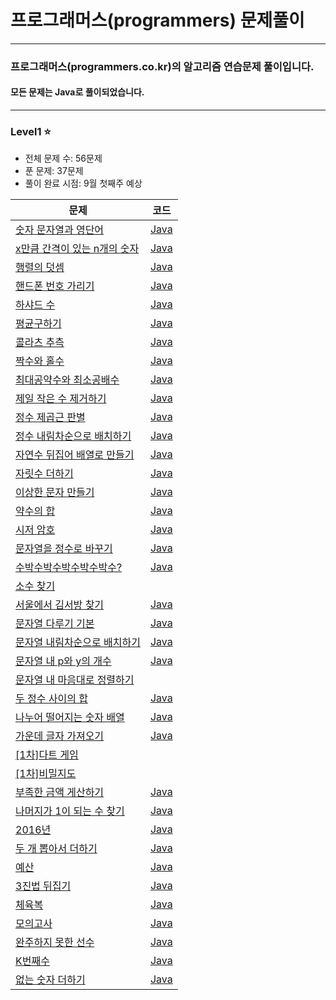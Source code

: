 # 프로그래머스(programmers) 문제풀이
<hr />

### 프로그래머스(programmers.co.kr)의 알고리즘 연습문제 풀이입니다.
####  모든 문제는 Java로 풀이되었습니다.

<hr />

### Level1 ⭐️
- 전체 문제 수: 56문제
- 푼 문제: 37문제
- 풀이 완료 시점: 9월 첫째주 예상


|문제|코드|
|--------------|-------------|
<a href="https://programmers.co.kr/learn/courses/30/lessons/81301">숫자 문자열과 영단어</a>|<a href="https://github.com/saehee15/Programmers/blob/main/Level1/StringToNumber.java">Java</a>|
<a href="https://programmers.co.kr/learn/courses/30/lessons/12954">x만큼 간격이 있는 n개의 숫자</a>|<a href="https://github.com/saehee15/Programmers/blob/main/Level1/XDistanceNNumber.java">Java</a>|
<a href="https://school.programmers.co.kr/learn/courses/30/lessons/12950">행렬의 덧셈</a>|<a href="https://github.com/saehee15/Programmers/blob/main/Level1/MatrixSum.java">Java</a>|
<a href="https://school.programmers.co.kr/learn/courses/30/lessons/12948">핸드폰 번호 가리기</a>|<a href="https://github.com/saehee15/Programmers/blob/main/Level1/PhoneNumber.java">Java</a>|
<a href="https://school.programmers.co.kr/learn/courses/30/lessons/12947">하샤드 수</a>|<a href="https://github.com/saehee15/Programmers/blob/main/Level1/HarshadNumber.java">Java</a>|
<a href="https://school.programmers.co.kr/learn/courses/30/lessons/12944">평균구하기</a>|<a href="https://github.com/saehee15/Programmers/blob/main/Level1/Average.java">Java</a>|
<a href="https://school.programmers.co.kr/learn/courses/30/lessons/12943">콜라츠 추측</a>|<a href="https://github.com/saehee15/Programmers/blob/main/Level1/Collatz.java">Java</a>|
<a href="https://school.programmers.co.kr/learn/courses/30/lessons/12937">짝수와 홀수</a>|<a href="https://github.com/saehee15/Programmers/blob/main/Level1/EvenAndOdd.java">Java</a>|
<a href="https://school.programmers.co.kr/learn/courses/30/lessons/12940">최대공약수와 최소공배수</a>|<a href="https://github.com/saehee15/Programmers/blob/main/Level1/GCDAndLCM.java">Java</a>|
<a href="https://school.programmers.co.kr/learn/courses/30/lessons/12935">제일 작은 수 제거하기</a>|<a href="https://github.com/saehee15/Programmers/blob/main/Level1/MinNumberRemove.java">Java</a>|
<a href="https://school.programmers.co.kr/learn/courses/30/lessons/12934">정수 제곱근 판별</a>|<a href="https://github.com/saehee15/Programmers/blob/main/Level1/Checksquare_root.java">Java</a>|
<a href="https://school.programmers.co.kr/learn/courses/30/lessons/12933">정수 내림차순으로 배치하기</a>|<a href="https://github.com/saehee15/Programmers/blob/main/Level1/NumberDesc.java">Java</a>|
<a href="https://school.programmers.co.kr/learn/courses/30/lessons/12932">자연수 뒤집어 배열로 만들기</a>|<a href="https://github.com/saehee15/Programmers/blob/main/Level1/NumberReverse.java">Java</a>|
<a href="https://school.programmers.co.kr/learn/courses/30/lessons/12931">자릿수 더하기</a>|<a href="https://github.com/saehee15/Programmers/blob/main/Level1/SumDigit.java">Java</a>|
<a href="https://school.programmers.co.kr/learn/courses/30/lessons/12930">이상한 문자 만들기</a>|<a href="https://github.com/saehee15/Programmers/blob/main/Level1/WeirdString.java">Java</a>|
<a href="https://school.programmers.co.kr/learn/courses/30/lessons/12928">약수의 합</a>|<a href="https://github.com/saehee15/Programmers/blob/main/Level1/SumDivisor.java">Java</a>|
<a href="https://school.programmers.co.kr/learn/courses/30/lessons/12926">시저 암호</a>|<a href="https://github.com/saehee15/Programmers/blob/main/Level1/Caesar.java">Java</a>|
<a href="https://school.programmers.co.kr/learn/courses/30/lessons/12925">문자열을 정수로 바꾸기</a>|<a href="https://github.com/saehee15/Programmers/blob/main/Level1/StringToNumber1.java">Java</a>|
<a href="https://school.programmers.co.kr/learn/courses/30/lessons/12922">수박수박수박수박수박수?</a>|<a href="https://github.com/saehee15/Programmers/blob/main/Level1/Watermelon.java">Java</a>|
<a href="https://school.programmers.co.kr/learn/courses/30/lessons/12921">소수 찾기</a>|<a href=""></a>|
<a href="https://school.programmers.co.kr/learn/courses/30/lessons/12919">서울에서 김서방 찾기</a>|<a href="https://github.com/saehee15/Programmers/blob/main/Level1/FindKim.java">Java</a>|
<a href="https://school.programmers.co.kr/learn/courses/30/lessons/12918">문자열 다루기 기본</a>|<a href="https://github.com/saehee15/Programmers/blob/main/Level1/StringControl.java">Java</a>|
<a href="https://school.programmers.co.kr/learn/courses/30/lessons/12917">문자열 내림차순으로 배치하기</a>|<a href="https://github.com/saehee15/Programmers/blob/main/Level1/CharacterDesc.java">Java</a>|
<a href="https://school.programmers.co.kr/learn/courses/30/lessons/12916">문자열 내 p와 y의 개수</a>|<a href="https://github.com/saehee15/Programmers/blob/main/Level1/PAndYCount.java">Java</a>|
<a href="">문자열 내 마음대로 정렬하기</a>|<a href=""></a>|
<a href="https://school.programmers.co.kr/learn/courses/30/lessons/12912">두 정수 사이의 합</a>|<a href="https://github.com/saehee15/Programmers/blob/main/Level1/Sum.java">Java</a>|
<a href="https://school.programmers.co.kr/learn/courses/30/lessons/12910">나누어 떨어지는 숫자 배열</a>|<a href="https://github.com/saehee15/Programmers/blob/main/Level1/Divisible.java">Java</a>|
<a href="https://school.programmers.co.kr/learn/courses/30/lessons/12903">가운데 글자 가져오기</a>|<a href="https://github.com/saehee15/Programmers/blob/main/Level1/MiddleCharacter.java">Java</a>|
<a href="">[1차]다트 게임</a>|<a href=""></a>|
<a href="">[1차]비밀지도</a>|<a href=""></a>|
<a href="https://school.programmers.co.kr/learn/courses/30/lessons/82612">부족한 금액 게산하기</a>|<a href="https://github.com/saehee15/Programmers/blob/main/Level1/PriceCalculate.java">Java</a>|
<a href="https://school.programmers.co.kr/learn/courses/30/lessons/87389">나머지가 1이 되는 수 찾기</a>|<a href="https://github.com/saehee15/Programmers/blob/main/Level1/Division1.java">Java</a>|
<a href="https://school.programmers.co.kr/learn/courses/30/lessons/12901">2016년</a>|<a href="https://github.com/saehee15/Programmers/blob/main/Level1/Years2016.java">Java</a>|
<a href="https://school.programmers.co.kr/learn/courses/30/lessons/68644">두 개 뽑아서 더하기</a>|<a href="https://github.com/saehee15/Programmers/blob/main/Level1/TwoNumbersSum.java">Java</a>|
<a href="https://school.programmers.co.kr/learn/courses/30/lessons/12982">예산</a>|<a href="https://github.com/saehee15/Programmers/blob/main/Level1/Budget.java">Java</a>|
<a href="https://school.programmers.co.kr/learn/courses/30/lessons/68935">3진법 뒤집기</a>|<a href="https://github.com/saehee15/Programmers/blob/main/Level1/Ternary.java">Java</a>|
<a href="https://school.programmers.co.kr/learn/courses/30/lessons/42862">체육복</a>|<a href="https://github.com/saehee15/Programmers/blob/main/Level1/GymSuit.java">Java</a>|
<a href="https://school.programmers.co.kr/learn/courses/30/lessons/42840">모의고사</a>|<a href="https://github.com/saehee15/Programmers/blob/main/Level1/MockExam.java">Java</a>|
<a href="https://school.programmers.co.kr/learn/courses/30/lessons/42576">완주하지 못한 선수</a>|<a href="https://github.com/saehee15/Programmers/blob/main/Level1/NotFinish.java">Java</a>|
<a href="https://school.programmers.co.kr/learn/courses/30/lessons/42748">K번째수</a>|<a href="https://github.com/saehee15/Programmers/blob/main/Level1/K.java">Java</a>|
<a href="https://school.programmers.co.kr/learn/courses/30/lessons/86051">없는 숫자 더하기</a>|<a href="https://github.com/saehee15/Programmers/blob/main/Level1/NoNumberSum.java">Java</a>|